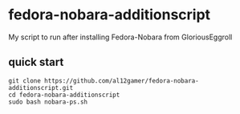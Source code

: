# fedora-nobara-additionscript
My script to run after installing Fedora-Nobara from GloriousEggroll

## quick start
```
git clone https://github.com/al12gamer/fedora-nobara-additionscript.git
cd fedora-nobara-additionscript
sudo bash nobara-ps.sh
```
